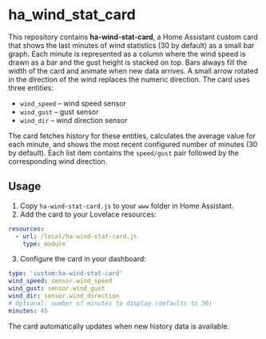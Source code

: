 # ha_wind_stat_card

This repository contains **ha-wind-stat-card**, a Home Assistant custom card that shows the last minutes of wind statistics (30 by default) as a small bar graph. Each minute is represented as a column where the wind speed is drawn as a bar and the gust height is stacked on top. Bars always fill the width of the card and animate when new data arrives. A small arrow rotated in the direction of the wind replaces the numeric direction. The card uses three entities:

- `wind_speed` – wind speed sensor
- `wind_gust` – gust sensor
- `wind_dir` – wind direction sensor

The card fetches history for these entities, calculates the average value for each minute, and shows the most recent configured number of minutes (30 by default). Each list item contains the `speed/gust` pair followed by the corresponding wind direction.

## Usage

1. Copy `ha-wind-stat-card.js` to your `www` folder in Home Assistant.
2. Add the card to your Lovelace resources:

```yaml
resources:
  - url: /local/ha-wind-stat-card.js
    type: module
```

3. Configure the card in your dashboard:

```yaml
type: 'custom:ha-wind-stat-card'
wind_speed: sensor.wind_speed
wind_gust: sensor.wind_gust
wind_dir: sensor.wind_direction
# Optional: number of minutes to display (defaults to 30)
minutes: 45
```

The card automatically updates when new history data is available.
